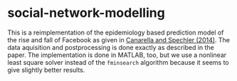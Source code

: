 social-network-modelling
========================

This is a reimplementation of the epidemiology based prediction model of the rise and fall of Facebook as given in [Canarella and Spechler (2014)][princeton]. The data aquisition and postprocessing is done exactly as described in the paper. The implementation is done in MATLAB, too, but we use a nonlinear least square solver instead of the `fminsearch` algorithm because it seems to give slightly better results.

[princeton]: http://arxiv.org/pdf/1401.4208v1.pdf
